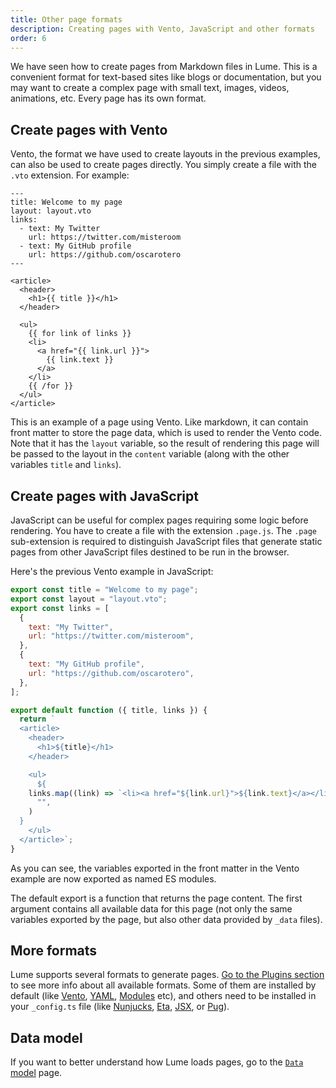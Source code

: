 ```yaml
---
title: Other page formats
description: Creating pages with Vento, JavaScript and other formats
order: 6
---
```


We have seen how to create pages from Markdown files in Lume. This is a
convenient format for text-based sites like blogs or documentation, but you may
want to create a complex page with small text, images, videos, animations, etc.
Every page has its own format.

## Create pages with Vento

Vento, the format we have used to create layouts in the previous examples, can
also be used to create pages directly. You simply create a file with the `.vto`
extension. For example:

<lume-code>

```vento {title="vento-page.vto"}
---
title: Welcome to my page
layout: layout.vto
links:
  - text: My Twitter
    url: https://twitter.com/misteroom
  - text: My GitHub profile
    url: https://github.com/oscarotero
---

<article>
  <header>
    <h1>{{ title }}</h1>
  </header>

  <ul>
    {{ for link of links }}
    <li>
      <a href="{{ link.url }}">
        {{ link.text }}
      </a>
    </li>
    {{ /for }}
  </ul>
</article>
```

</lume-code>

This is an example of a page using Vento. Like markdown, it can contain front
matter to store the page data, which is used to render the Vento code. Note that
it has the `layout` variable, so the result of rendering this page will be
passed to the layout in the `content` variable (along with the other variables
`title` and `links`).

## Create pages with JavaScript

JavaScript can be useful for complex pages requiring some logic before
rendering. You have to create a file with the extension `.page.js`. The `.page`
sub-extension is required to distinguish JavaScript files that generate static
pages from other JavaScript files destined to be run in the browser.

Here's the previous Vento example in JavaScript:

<lume-code>

```js { title="complex-page.page.js" }
export const title = "Welcome to my page";
export const layout = "layout.vto";
export const links = [
  {
    text: "My Twitter",
    url: "https://twitter.com/misteroom",
  },
  {
    text: "My GitHub profile",
    url: "https://github.com/oscarotero",
  },
];

export default function ({ title, links }) {
  return `
  <article>
    <header>
      <h1>${title}</h1>
    </header>

    <ul>
      ${
    links.map((link) => `<li><a href="${link.url}">${link.text}</a></li>`).join(
      "",
    )
  }
    </ul>
  </article>`;
}
```

</lume-code>

As you can see, the variables exported in the front matter in the Vento example
are now exported as named ES modules.

The default export is a function that returns the page content. The first
argument contains all available data for this page (not only the same variables
exported by the page, but also other data provided by `_data` files).

## More formats

Lume supports several formats to generate pages.
[Go to the Plugins section](/plugins/?status=all&template_engine=on) to see more
info about all available formats. Some of them are installed by default (like
[Vento](/plugins/vento.md), [YAML](/plugins/yaml.md),
[Modules](/plugins/modules.md) etc), and others need to be installed in your
`_config.ts` file (like [Nunjucks](/plugins/nunjucks.md),
[Eta](/plugins/eta.md), [JSX](/plugins/jsx.md), or [Pug](/plugins/pug.md)).

## Data model

If you want to better understand how Lume loads pages, go to the
[`Data` model](../advanced/the-data-model.md) page.
